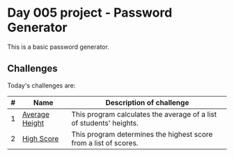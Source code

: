 # Day 005 project - Password Generator

This is a basic password generator.

## Challenges

Today's challenges are:

| # | Name | Description of challenge |
| --- | --- | --- |
| 1 | [Average Height](../challenges/challenge1.py) | This program calculates the average of a list of students' heights. |
| 2 | [High Score](../challenges/challenge2.py) | This program determines the highest score from a list of scores. |